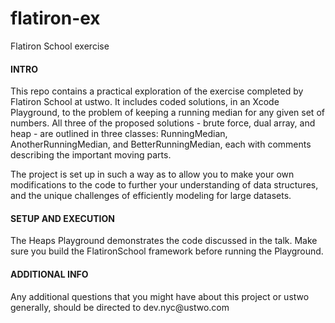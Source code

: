 # flatiron-ex
Flatiron School exercise

<h4>INTRO</h4>
This repo contains a practical exploration of the exercise completed by Flatiron School at ustwo. It includes coded solutions, in an Xcode Playground, to the problem of keeping a running median for any given set of numbers. All three of the proposed solutions - brute force, dual array, and heap - are outlined in three classes: RunningMedian, AnotherRunningMedian, and BetterRunningMedian, each with comments describing the important moving parts.

The project is set up in such a way as to allow you to make your own modifications to the code to further your understanding of data structures, and the unique challenges of efficiently modeling for large datasets.

<h4>SETUP AND EXECUTION</h4>
The Heaps Playground demonstrates the code discussed in the talk. Make sure you build the FlatironSchool framework before running the Playground.

<h4>ADDITIONAL INFO</h4>
Any additional questions that you might have about this project or ustwo generally, should be directed to dev.nyc@ustwo.com
